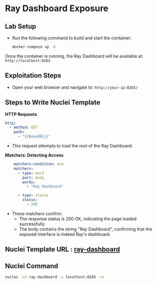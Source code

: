 # Ray Dashboard Exposure

## Lab Setup

- Run the following command to build and start the container:

  ```bash
  docker-compose up -d
  ```
Once the container is running, the Ray Dashboard will be available at: `http://localhost:8265`

## Exploitation Steps
- Open your web browser and navigate to: `http://your-ip:8265/`

## Steps to Write Nuclei Template  


**HTTP Requests**
```yaml
http:
  - method: GET
    path:
      - "{{BaseURL}}"
```
- This request attempts to load the root of the Ray Dashboard.

**Matchers: Detecting Access**
```yaml
    matchers-condition: and
    matchers:
      - type: word
        part: body
        words:
          - "Ray Dashboard"

      - type: status
        status:
          - 200
```
- These matchers confirm:
    - The response status is 200 OK, indicating the page loaded successfully.
    - The body contains the string "Ray Dashboard", confirming that the exposed interface is indeed Ray's dashboard.

## Nuclei Template URL : [ray-dashboard](https://github.com/projectdiscovery/nuclei-templates/blob/main/http/misconfiguration/ray-dashboard.yaml)

## Nuclei Command

```bash
nuclei -id ray-dashboard -u localhost:8265 -vv
```